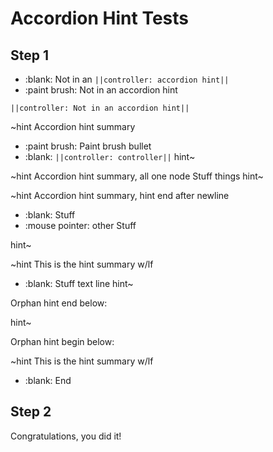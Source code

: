 # Accordion Hint Tests

## Step 1

- :blank: Not in an ``||controller: accordion hint||``
- :paint brush: Not in an accordion hint

``||controller: Not in an accordion hint||``

~hint Accordion hint summary
  - :paint brush: Paint brush bullet
  - :blank: ``||controller: controller||``
hint~

~hint Accordion hint summary, all one node
Stuff
things
hint~

~hint Accordion hint summary, hint end after newline
- :blank: Stuff
- :mouse pointer: other Stuff

hint~

~hint This is the hint summary w/lf
- :blank: Stuff
text line
hint~

Orphan hint end below:

hint~

Orphan hint begin below:

~hint This is the hint summary w/lf

- :blank: End

## Step 2

Congratulations, you did it!
    